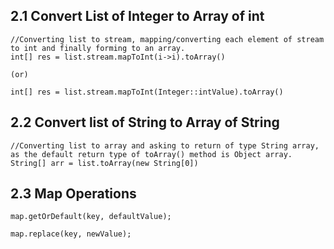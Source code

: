 ## 2.1 Convert List of Integer to Array of int

```
//Converting list to stream, mapping/converting each element of stream to int and finally forming to an array.
int[] res = list.stream.mapToInt(i->i).toArray()

(or)

int[] res = list.stream.mapToInt(Integer::intValue).toArray()

```

## 2.2 Convert list of String to Array of String 

```
//Converting list to array and asking to return of type String array, as the default return type of toArray() method is Object array.
String[] arr = list.toArray(new String[0])
```

## 2.3 Map Operations

```
map.getOrDefault(key, defaultValue);

map.replace(key, newValue);

```
